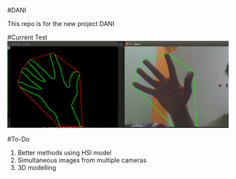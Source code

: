 #DANI

This repo is for the new project DANI

#Current Test
![Hand Representation](Test1.png)

#To-Do

1. Better methods using HSI model
2. Simultaneous images from multiple cameras
3. 3D modelling 
